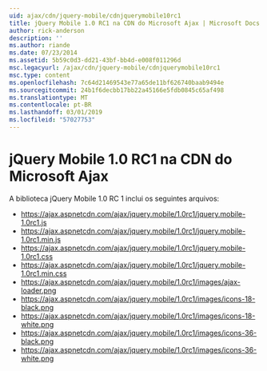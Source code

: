 ```yaml
---
uid: ajax/cdn/jquery-mobile/cdnjquerymobile10rc1
title: jQuery Mobile 1.0 RC1 na CDN do Microsoft Ajax | Microsoft Docs
author: rick-anderson
description: ''
ms.author: riande
ms.date: 07/23/2014
ms.assetid: 5b59c0d3-dd21-43bf-bb4d-e008f011296d
msc.legacyurl: /ajax/cdn/jquery-mobile/cdnjquerymobile10rc1
msc.type: content
ms.openlocfilehash: 7c64d21469543e77a65de11bf626740baab9494e
ms.sourcegitcommit: 24b1f6decbb17bb22a45166e5fdb0845c65af498
ms.translationtype: MT
ms.contentlocale: pt-BR
ms.lasthandoff: 03/01/2019
ms.locfileid: "57027753"
---
```

<a name="jquery-mobile-10-rc1-on-the-microsoft-ajax-cdn"></a>jQuery Mobile 1.0 RC1 na CDN do Microsoft Ajax
====================
A biblioteca jQuery Mobile 1.0 RC 1 inclui os seguintes arquivos:

- https://ajax.aspnetcdn.com/ajax/jquery.mobile/1.0rc1/jquery.mobile-1.0rc1.js
- https://ajax.aspnetcdn.com/ajax/jquery.mobile/1.0rc1/jquery.mobile-1.0rc1.min.js
- https://ajax.aspnetcdn.com/ajax/jquery.mobile/1.0rc1/jquery.mobile-1.0rc1.css
- https://ajax.aspnetcdn.com/ajax/jquery.mobile/1.0rc1/jquery.mobile-1.0rc1.min.css
- https://ajax.aspnetcdn.com/ajax/jquery.mobile/1.0rc1/images/ajax-loader.png
- https://ajax.aspnetcdn.com/ajax/jquery.mobile/1.0rc1/images/icons-18-black.png
- https://ajax.aspnetcdn.com/ajax/jquery.mobile/1.0rc1/images/icons-18-white.png
- https://ajax.aspnetcdn.com/ajax/jquery.mobile/1.0rc1/images/icons-36-black.png
- https://ajax.aspnetcdn.com/ajax/jquery.mobile/1.0rc1/images/icons-36-white.png
